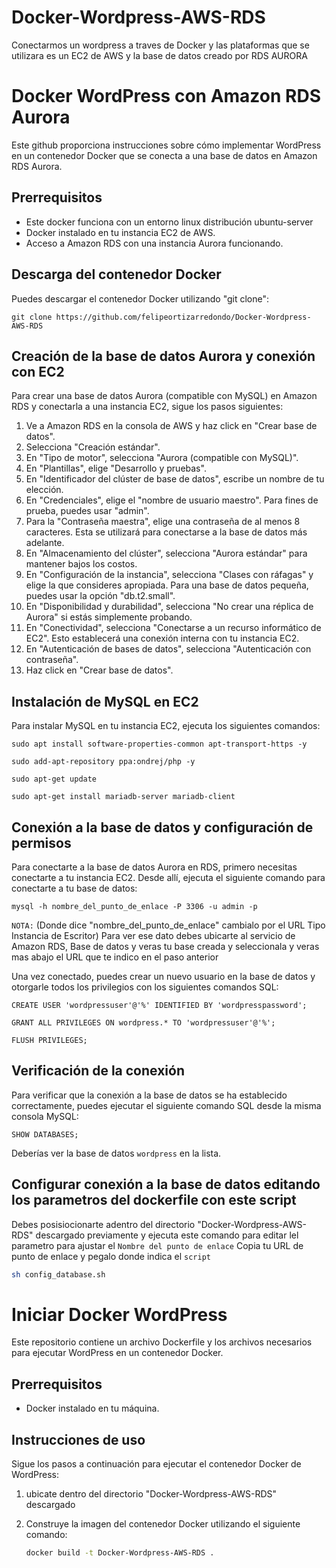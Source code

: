 # Docker-Wordpress-AWS-RDS
Conectarmos un wordpress a traves de Docker y las plataformas que se utilizara es un EC2 de AWS y la base de datos creado por RDS AURORA

# Docker WordPress con Amazon RDS Aurora

Este github proporciona instrucciones sobre cómo implementar WordPress en un contenedor Docker que se conecta a una base de datos en Amazon RDS Aurora.

## Prerrequisitos

- Este docker funciona con un entorno linux distribución ubuntu-server
- Docker instalado en tu instancia EC2 de AWS.
- Acceso a Amazon RDS con una instancia Aurora funcionando.

## Descarga del contenedor Docker

Puedes descargar el contenedor Docker utilizando "git clone":

  `git clone https://github.com/felipeortizarredondo/Docker-Wordpress-AWS-RDS`


## Creación de la base de datos Aurora y conexión con EC2

Para crear una base de datos Aurora (compatible con MySQL) en Amazon RDS y conectarla a una instancia EC2, sigue los pasos siguientes:

1. Ve a Amazon RDS en la consola de AWS y haz click en "Crear base de datos".
2. Selecciona "Creación estándar".
3. En "Tipo de motor", selecciona "Aurora (compatible con MySQL)".
4. En "Plantillas", elige "Desarrollo y pruebas".
5. En "Identificador del clúster de base de datos", escribe un nombre de tu elección.
6. En "Credenciales", elige el "nombre de usuario maestro". Para fines de prueba, puedes usar "admin".
7. Para la "Contraseña maestra", elige una contraseña de al menos 8 caracteres. Esta se utilizará para conectarse a la base de datos más adelante.
8. En "Almacenamiento del clúster", selecciona "Aurora estándar" para mantener bajos los costos.
9. En "Configuración de la instancia", selecciona "Clases con ráfagas" y elige la que consideres apropiada. Para una base de datos pequeña, puedes usar la opción "db.t2.small".
10. En "Disponibilidad y durabilidad", selecciona "No crear una réplica de Aurora" si estás simplemente probando.
11. En "Conectividad", selecciona "Conectarse a un recurso informático de EC2". Esto establecerá una conexión interna con tu instancia EC2.
12. En "Autenticación de bases de datos", selecciona "Autenticación con contraseña".
13. Haz click en "Crear base de datos".

## Instalación de MySQL en EC2

Para instalar MySQL en tu instancia EC2, ejecuta los siguientes comandos:

`sudo apt install software-properties-common apt-transport-https -y`

`sudo add-apt-repository ppa:ondrej/php -y`

`sudo apt-get update`

`sudo apt-get install mariadb-server mariadb-client`


## Conexión a la base de datos y configuración de permisos

Para conectarte a la base de datos Aurora en RDS, primero necesitas conectarte a tu instancia EC2. Desde allí, ejecuta el siguiente comando para conectarte a tu base de datos:

`mysql -h nombre_del_punto_de_enlace -P 3306 -u admin -p` 

`NOTA:`
(Donde dice "nombre_del_punto_de_enlace" cambialo por el URL Tipo Instancia de Escritor)
Para ver ese dato debes ubicarte al servicio de Amazon RDS, Base de datos y veras tu base creada y seleccionala y veras mas abajo el URL que te indico en el paso anterior


Una vez conectado, puedes crear un nuevo usuario en la base de datos y otorgarle todos los privilegios con los siguientes comandos SQL:

`CREATE USER 'wordpressuser'@'%' IDENTIFIED BY 'wordpresspassword';`

`GRANT ALL PRIVILEGES ON wordpress.* TO 'wordpressuser'@'%';`

`FLUSH PRIVILEGES;`


## Verificación de la conexión

Para verificar que la conexión a la base de datos se ha establecido correctamente, puedes ejecutar el siguiente comando SQL desde la misma consola MySQL:

  `SHOW DATABASES;`

Deberías ver la base de datos `wordpress` en la lista.

## Configurar conexión a la base de datos editando los parametros del dockerfile con este script

Debes posisiocionarte adentro del directorio "Docker-Wordpress-AWS-RDS" descargado previamente y ejecuta este comando para editar lel parametro para ajustar el `Nombre del punto de enlace` Copia tu URL de punto de enlace y pegalo donde indica el `script`

  ```bash
  sh config_database.sh
  ```

# Iniciar Docker WordPress

Este repositorio contiene un archivo Dockerfile y los archivos necesarios para ejecutar WordPress en un contenedor Docker.

## Prerrequisitos

- Docker instalado en tu máquina.

## Instrucciones de uso

Sigue los pasos a continuación para ejecutar el contenedor Docker de WordPress:

1. ubicate dentro del directorio "Docker-Wordpress-AWS-RDS" descargado
1. Construye la imagen del contenedor Docker utilizando el siguiente comando:

   ```bash
   docker build -t Docker-Wordpress-AWS-RDS .



